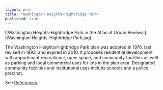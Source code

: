 ```yaml
---
layout: plan
title: "Washington Heights-Highbridge Park"
published: true
---
```


![Washington Heights-Highbridge Park in the Atlas of Urban Renewal](Washington Heights-Highbridge Park.jpg)

The Washington Heights/Highbridge Park plan was adopted in 1970, last revised in 1993, and expired in 2010. It proposes residential development with appurtenant recreational, open space, and community facilities as well as parking and local commercial uses for lots in the plan area. Designated community facilities and institutional uses include schools and a police precinct.

See [References](http://www.urbanreviewer.org/#page=references.html). 
